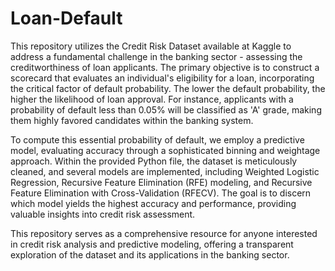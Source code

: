 # Loan-Default
This repository utilizes the Credit Risk Dataset available at Kaggle to address a fundamental challenge in the banking sector - assessing the creditworthiness of loan applicants. The primary objective is to construct a scorecard that evaluates an individual's eligibility for a loan, incorporating the critical factor of default probability. The lower the default probability, the higher the likelihood of loan approval. For instance, applicants with a probability of default less than 0.05% will be classified as 'A' grade, making them highly favored candidates within the banking system.

To compute this essential probability of default, we employ a predictive model, evaluating accuracy through a sophisticated binning and weightage approach. Within the provided Python file, the dataset is meticulously cleaned, and several models are implemented, including Weighted Logistic Regression, Recursive Feature Elimination (RFE) modeling, and Recursive Feature Elimination with Cross-Validation (RFECV). The goal is to discern which model yields the highest accuracy and performance, providing valuable insights into credit risk assessment.

This repository serves as a comprehensive resource for anyone interested in credit risk analysis and predictive modeling, offering a transparent exploration of the dataset and its applications in the banking sector.
